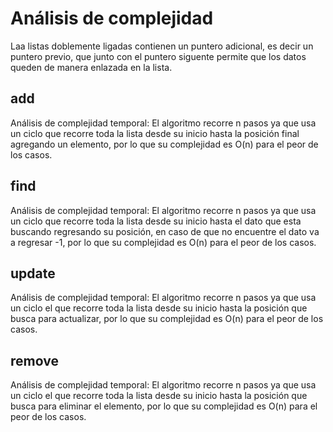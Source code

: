 # Análisis de complejidad

Laa listas doblemente ligadas contienen un puntero adicional, es decir un puntero previo, que junto con el puntero siguente permite que los datos queden de manera enlazada en la lista.

## add
Análisis de complejidad temporal: El algoritmo recorre n pasos ya que usa un ciclo que recorre toda la lista desde su inicio hasta la posición final agregando un elemento, por lo que su complejidad es O(n) para el peor de los casos.

## find
Análisis de complejidad temporal: El algoritmo recorre n pasos ya que usa un ciclo que recorre toda la lista desde su inicio hasta el dato que esta buscando regresando su posición, en caso de que no encuentre el dato va a regresar -1, por lo que su complejidad es O(n) para el peor de los casos.

## update
Análisis de complejidad temporal: El algoritmo recorre n pasos ya que usa un ciclo el que recorre toda la lista desde su inicio hasta la posición que busca para actualizar, por lo que su complejidad es O(n) para el peor de los casos.

## remove
Análisis de complejidad temporal: El algoritmo recorre n pasos ya que usa un ciclo el que recorre toda la lista desde su inicio hasta la posición que busca para eliminar el elemento, por lo que su complejidad es O(n) para el peor de los casos.
